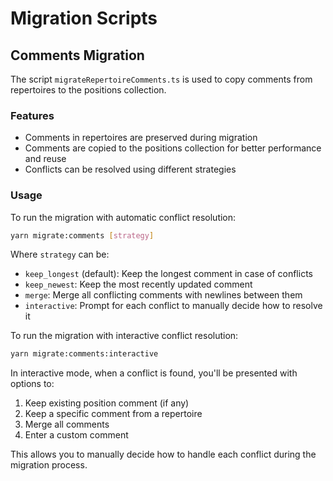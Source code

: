 # Migration Scripts

## Comments Migration

The script `migrateRepertoireComments.ts` is used to copy comments from repertoires to the positions collection.

### Features

- Comments in repertoires are preserved during migration
- Comments are copied to the positions collection for better performance and reuse
- Conflicts can be resolved using different strategies

### Usage

To run the migration with automatic conflict resolution:

```bash
yarn migrate:comments [strategy]
```

Where `strategy` can be:

- `keep_longest` (default): Keep the longest comment in case of conflicts
- `keep_newest`: Keep the most recently updated comment
- `merge`: Merge all conflicting comments with newlines between them
- `interactive`: Prompt for each conflict to manually decide how to resolve it

To run the migration with interactive conflict resolution:

```bash
yarn migrate:comments:interactive
```

In interactive mode, when a conflict is found, you'll be presented with options to:

1. Keep existing position comment (if any)
2. Keep a specific comment from a repertoire
3. Merge all comments
4. Enter a custom comment

This allows you to manually decide how to handle each conflict during the migration process.
